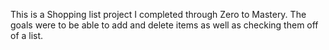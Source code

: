 This is a Shopping list project I completed through Zero to Mastery. The goals were to be able to add and delete items as well as checking them off of a list. 
